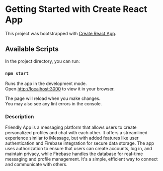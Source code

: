 # Getting Started with Create React App

This project was bootstrapped with [Create React App](https://github.com/facebook/create-react-app).

## Available Scripts

In the project directory, you can run:

### `npm start`

Runs the app in the development mode.\
Open [http://localhost:3000](http://localhost:3000) to view it in your browser.

The page will reload when you make changes.\
You may also see any lint errors in the console.

### Description 

Friendly App is a messaging platform that allows users to create personalized profiles and chat with each other. It offers a streamlined experience similar to iMessage, but with added features like user authentication and Firebase integration for secure data storage. The app uses authorization to ensure that users can create accounts, log in, and maintain privacy, while Firebase handles the database for real-time messaging and profile management. It's a simple, efficient way to connect and communicate with others.
